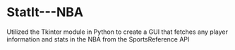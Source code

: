 # StatIt---NBA
Utilized the Tkinter module in Python to create a GUI that fetches any player information and stats in the NBA from the SportsReference API
